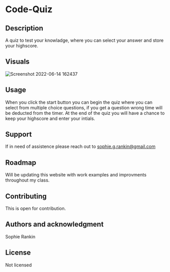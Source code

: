 # Code-Quiz


## Description
A quiz to test your knowladge, where you can select your answer and store your highscore.

## Visuals

![Screenshot 2022-06-14 162437](https://user-images.githubusercontent.com/104728746/173682773-2acb138b-a29f-4246-bcda-b9ccc3bca4fa.png)

## Usage
When you click the start button you can begin the quiz where you can select from multiple choice questions, if you get a question wrong time will be deducted from the timer. At the end of the quiz you will have a chance to keep your highscore and enter your intials.

## Support
If in need of assistence please reach out to sophie.g.rankin@gmail.com

## Roadmap
Will be updating this website with work examples and improvments throughout my class.

## Contributing
This is open for contribution.

## Authors and acknowledgment
Sophie Rankin

## License
Not licensed


